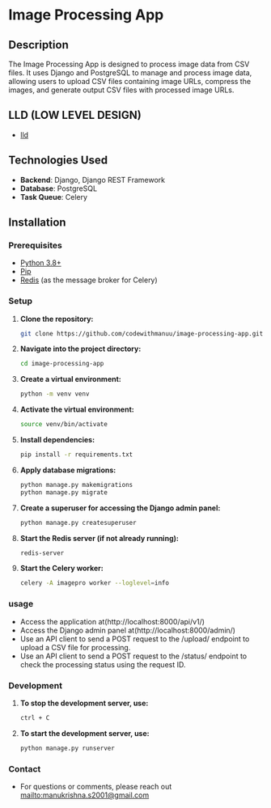 # Image Processing App

## Description

The Image Processing App is designed to process image data from CSV files. It uses Django and PostgreSQL to manage and process image data, allowing users to upload CSV files containing image URLs, compress the images, and generate output CSV files with processed image URLs.

## LLD (LOW LEVEL DESIGN)
- [lld](https://docs.google.com/document/d/1TcJbiNgyegGSocJZ8DRlX1BnLFspZ1SNNKjEI68Blmw/edit?usp=sharing)

## Technologies Used

- **Backend**: Django, Django REST Framework
- **Database**: PostgreSQL
- **Task Queue**: Celery

## Installation

### Prerequisites

- [Python 3.8+](https://www.python.org/downloads/)
- [Pip](https://pip.pypa.io/en/stable/)
- [Redis](https://redis.io/download) (as the message broker for Celery)

### Setup

1. **Clone the repository:**

   ```bash
   git clone https://github.com/codewithmanuu/image-processing-app.git

2. **Navigate into the project directory:**
   ```bash
   cd image-processing-app

3. **Create a virtual environment:**
   ```bash
   python -m venv venv

4. **Activate the virtual environment:**
   ```bash
   source venv/bin/activate

5. **Install dependencies:**
   ```bash
   pip install -r requirements.txt

6. **Apply database migrations:**
   ```bash
   python manage.py makemigrations
   python manage.py migrate

7. **Create a superuser for accessing the Django admin panel:**
   ```bash
   python manage.py createsuperuser

8. **Start the Redis server (if not already running):**
   ```bash
   redis-server

9. **Start the Celery worker:**
   ```bash
   celery -A imagepro worker --loglevel=info

### usage

- Access the application at(http://localhost:8000/api/v1/)
- Access the Django admin panel at(http://localhost:8000/admin/)
- Use an API client to send a POST request to the /upload/ endpoint to upload a CSV file for processing.
- Use an API client to send a POST request to the /status/ endpoint to check the processing status using the request ID.

### Development

1. **To stop the development server, use:**
   ```bash
   ctrl + C


2. **To start the development server, use:**
   ```bash
   python manage.py runserver


### Contact
- For questions or comments, please reach out <mailto:manukrishna.s2001@gmail.com>







